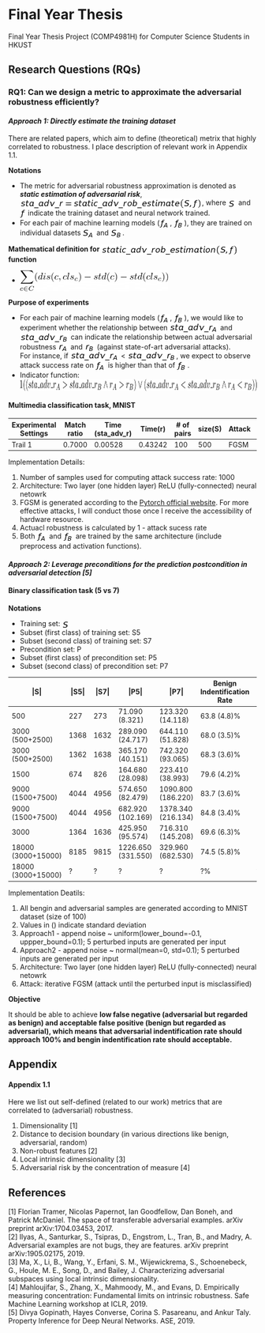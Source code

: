 # Final Year Thesis
Final Year Thesis Project (COMP4981H) for Computer Science Students in HKUST

## Research Questions (RQs)

### RQ1: Can we design a metric to approximate the adversarial robustness efficiently?  

#### _Approach 1: Directly estimate the training dataset_ 

There are related papers, which aim to define (theoretical) metrix that highly correlated to robustness. I place description of relevant work in Appendix 1.1. 

**Notations** <br />

  - The metric for adversarial robustness approximation is denoted as ***static estimation of adversarial risk***, <img src="README_images/sta_adv_r_est_formula.png" align="center" border="0" alt="sta\_adv\_r = static\_adv\_rob\_estimation\big(S, f\big) " width="369" height="21" />, where <img src="README_images/S.png" align="center" border="0" alt="S" width="17" height="15" /> and <img src="README_images/f.png" align="center" border="0" alt="f" width="12" height="19" /> indicate the training dataset and neural network trained. 
  - For each pair of machine learning models (<img src="README_images/f_A.png" align="center" border="0" alt=" f_{A}" width="21" height="19" />, <img src="README_images/f_B.png" align="center" border="0" alt=" f_{B}" width="21" height="19" />), they are trained on individual datasets <img src="README_images/S_A.png" align="center" border="0" alt="S_{A}" width="24" height="18" /> and <img src="README_images/S_B.png" align="center" border="0" alt="S_{B}" width="24" height="18" />.
  
**Mathematical definition for** <img src="README_images/sta_adv_r_est_func.png" align="center" border="0" alt="static\_adv\_rob\_estimation\big(S, f\big)" width="278" height="21" /> **function** <br />

  - <img src="README_images/est_func.png" align="center" border="0" alt="S_{B}" width="300" height="42" />
  
**Purpose of experiments** <br />

  - For each pair of machine learning models (<img src="README_images/f_A.png" align="center" border="0" alt=" f_{A}" width="21" height="19" />, <img src="README_images/f_B.png" align="center" border="0" alt=" f_{B}" width="21" height="19" />), we would like to experiment whether the relationship between <img src="README_images/sta_adv_r_A.png" align="center" border="0" alt="sta\_adv\_r_{A}" width="99" height="19" /> and <img src="README_images/sta_adv_r_B.png" align="center" border="0" alt="sta\_adv\_r_{B}" width="99" height="19" /> can indicate the relationship between actual adversarial robustness <img src="README_images/r_A.png" align="center" border="0" alt="r_{A}" width="21" height="15" /> and <img src="README_images/r_B.png" align="center" border="0" alt="r_{B}" width="21" height="15" /> (against state-of-art adversarial attacks). <br/> For instance, if <img src="README_images/sta_adv_r_A.png" align="center" border="0" alt="sta\_adv\_r_{A}" width="99" height="19" /> < <img src="README_images/sta_adv_r_B.png" align="center" border="0" alt="sta\_adv\_r_{B}" width="99" height="19" />, we expect to observe attack success rate on <img src="README_images/f_A.png" align="center" border="0" alt=" f_{A}" width="21" height="19" /> is higher than that of <img src="README_images/f_B.png" align="center" border="0" alt=" f_{B}" width="21" height="19" />.
  - Indicator function: <img src="README_images/indicator_func.png" align="center" border="0" alt="S_{B}" width="900" height="24" />
  
#### Multimedia classification task, MNIST

Experimental Settings | Match ratio | Time (sta_adv_r) | Time(r) | # of pairs | size(S) | Attack | Defense | eps
--- | --- | --- | --- |--- |--- |--- |--- |--- 
Trail 1 | 0.7000 | 0.00528 | 0.43242 | 100 | 500 | FGSM | None | 0.001  

Implementation Details:
1. Number of samples used for computing attack success rate: 1000
2. Architecture: Two layer (one hidden layer) ReLU (fully-connected) neural netowrk  
3. FGSM is generated according to the [Pytorch official website](https://pytorch.org/tutorials/beginner/fgsm_tutorial.html). For more effective attacks, I will conduct those once I receive the accessibility of hardware resource. 
4. Actuacl robustness is calculated by 1 - attack sucess rate 
5. Both <img src="README_images/f_A.png" align="center" border="0" alt=" f_{A}" width="21" height="19" /> and <img src="README_images/f_B.png" align="center" border="0" alt=" f_{B}" width="21" height="19" /> are trained by the same architecture (include preprocess and activation functions). 

#### _Approach 2: Leverage preconditions for the prediction postcondition in adversarial detection [5]_

#### Binary classification task (5 vs 7)

**Notations** <br />

- Training set: <img src="README_images/S.png" align="center" border="0" alt="S" width="17" height="15" />
- Subset (first class) of training set: S5
- Subset (second class) of training set: S7
- Precondition set: P
- Subset (first class) of precondition set: P5
- Subset (second class) of precondition set: P7

\|S\| | \|S5\| | \|S7\| | \|P5\| | \|P7\| | Benign Indentification Rate | Adversarial Indentification Rate | Noised Inputs Included?
--- | --- | --- | --- | --- | --- | --- | ---  
500 | 227 | 273 | 71.090 (8.321) | 123.320 (14.118) | 63.8 (4.8)% | 32.3 (21.6)% | None
3000 (500+2500) | 1368 | 1632 | 289.090 (24.717) | 644.110 (51.828) | 68.0 (3.5)% | 17.5 (12.0)% | Yes (Approach1)
3000 (500+2500) | 1362 | 1638 | 365.170 (40.151) | 742.320 (93.065) | 68.3 (3.6)% | 14.8 (10.5)% | Yes (Approach2)
1500 | 674 | 826 | 164.680 (28.098) | 223.410 (38.993) | 79.6 (4.2)% | 67.5 (17.4)% | None
9000 (1500+7500) | 4044 | 4956 | 574.650 (82.479) | 1090.800 (186.220) | 83.7 (3.6)% | 52.4 (17.2)% | Yes (Approach1)
9000 (1500+7500) | 4044 | 4956 | 682.920 (102.169) | 1378.340 (216.134) | 84.8 (3.4)% | 45.9 (15.8)% | Yes (Approach2)
3000 | 1364 | 1636 | 425.950 (95.574) | 716.310 (145.208) | 69.6 (6.3)% | 97.9 (3)% | None
18000 (3000+15000) | 8185 | 9815 | 1226.650 (331.550) | 329.960 (682.530) | 74.5 (5.8)% | 92.7 (6.7)% | Yes (Approach1)
18000 (3000+15000) | ? | ? | ? | ? | ?% | ?% | Yes (Approach2)

Implementation Deatils:
1. All bengin and adversarial samples are generated according to MNIST dataset (size of 100)
2. Values in () indicate standard deviation 
3. Approach1 - append noise ~ uniform(lower_bound=-0.1, uppper_bound=0.1); 5 perturbed inputs are generated per input 
4. Approach2 - append noise ~ normal(mean=0, std=0.1); 5 perturbed inputs are generated per input 
5. Architecture: Two layer (one hidden layer) ReLU (fully-connected) neural netowrk  
6. Attack: iterative FGSM (attack until the perturbed input is misclassified)

**Objective** <br />

It should be able to achieve <b>low false negative (adversarial but regarded as benign) and acceptable false positive (benign but regarded as adversarial), which means that adversarial indentification rate should approach 100% and bengin indentification rate should acceptable.</b> 

## Appendix 

#### Appendix 1.1 
Here we list out self-defined (related to our work) metrics that are correlated to (adversarial) robustness. 

1. Dimensionality [1]
2. Distance to decision boundary (in various directions like benign, adversarial, random)
3. Non-robust features [2]
4. Local intrinsic dimensionality [3]
5. Adversarial risk by the concentration of measure [4]

## References 

[1] Florian Tramer, Nicolas Papernot, Ian Goodfellow, Dan Boneh, and Patrick McDaniel. The space of transferable adversarial examples. arXiv preprint arXiv:1704.03453, 2017. <br />
[2] Ilyas, A., Santurkar, S., Tsipras, D., Engstrom, L., Tran, B., and Madry, A. Adversarial examples are not bugs, they are features. arXiv preprint arXiv:1905.02175, 2019. <br />
[3] Ma, X., Li, B., Wang, Y., Erfani, S. M., Wijewickrema, S., Schoenebeck, G., Houle, M. E., Song, D., and Bailey, J. Characterizing adversarial subspaces using local intrinsic dimensionality. <br />
[4] Mahloujifar, S., Zhang, X., Mahmoody, M., and Evans, D. Empirically measuring concentration: Fundamental limits on intrinsic robustness. Safe Machine Learning workshop at ICLR, 2019. <br />
[5] Divya Gopinath, Hayes Converse, Corina S. Pasareanu, and Ankur Taly. Property Inference for Deep Neural Networks. ASE, 2019. 
